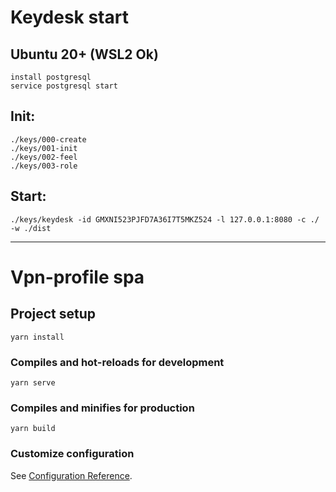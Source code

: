 # Keydesk start


## Ubuntu 20+ (WSL2 Ok)
```
install postgresql
service postgresql start
```
## Init:
```
./keys/000-create
./keys/001-init
./keys/002-feel
./keys/003-role
```
## Start:
```
./keys/keydesk -id GMXNI523PJFD7A36I7T5MKZ524 -l 127.0.0.1:8080 -c ./ -w ./dist
```

---

# Vpn-profile spa

## Project setup
```
yarn install
```

### Compiles and hot-reloads for development
```
yarn serve
```

### Compiles and minifies for production
```
yarn build
```

### Customize configuration
See [Configuration Reference](https://cli.vuejs.org/config/).
